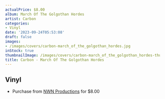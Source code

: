 ```yaml
---
actualPrice: $8.00
album: March Of The Golgothan Hordes
artist: Carbon
categories:
- Vinyl
date: '2023-09-24T05:53:08'
draft: false
images:
- /images/covers/carbon-march_of_the_golgothan_hordes.jpg
inStock: true
thumbnailImage: /images/covers/carbon-march_of_the_golgothan_hordes-thumb.jpg
title: Carbon - March Of The Golgothan Hordes
---
```


## Vinyl
* Purchase from [NWN Productions](http://shop.nwnprod.com/index.php?route=product/product&path=76&product_id=26342&sort=pd.name&order=ASC) for $8.00
